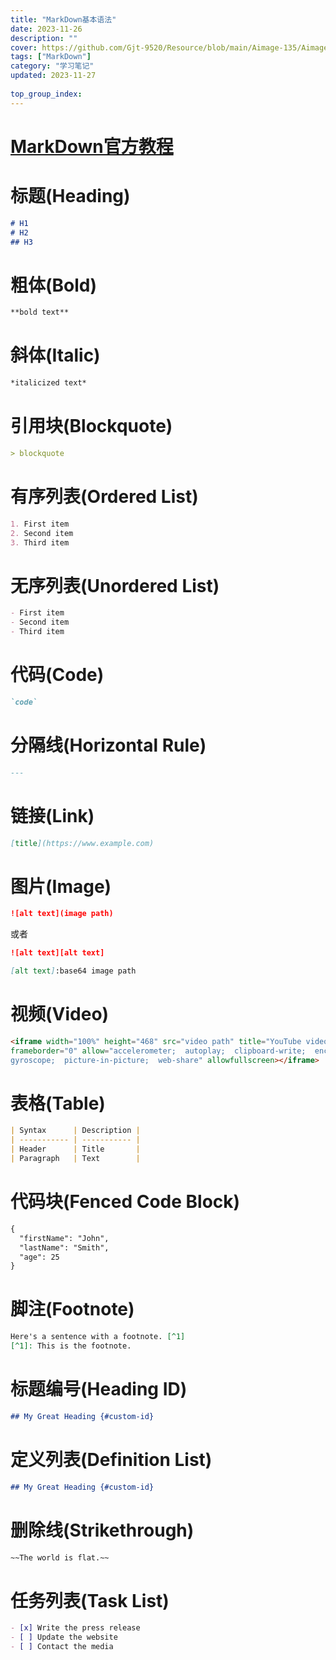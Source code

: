 ```yaml
---
title: "MarkDown基本语法"
date: 2023-11-26
description: ""
cover: https://github.com/Gjt-9520/Resource/blob/main/Aimage-135/Aimage93.jpg?raw=true
tags: ["MarkDown"]
category: "学习笔记"
updated: 2023-11-27
 
top_group_index: 
---
```


# [MarkDown官方教程](https://markdown.com.cn/)

# 标题(Heading)

```markdown
# H1
# H2
## H3
```

# 粗体(Bold)

```markdown
**bold text**
```

# 斜体(Italic)

```markdown
*italicized text*
```

# 引用块(Blockquote)

```markdown
> blockquote
```

# 有序列表(Ordered List)

```markdown
1. First item
2. Second item
3. Third item
```

# 无序列表(Unordered List)

```markdown
- First item
- Second item
- Third item
```

# 代码(Code)

```markdown
`code`
```

# 分隔线(Horizontal Rule)	

```markdown
---
```

# 链接(Link)

```markdown
[title](https://www.example.com)
```

# 图片(Image)

```markdown
![alt text](image path)
```

或者

```markdown
![alt text][alt text]

[alt text]:base64 image path
```

# 视频(Video)

```markdown
<iframe width="100%" height="468" src="video path" title="YouTube video player" 
frameborder="0" allow="accelerometer;  autoplay;  clipboard-write;  encrypted-media;  
gyroscope;  picture-in-picture;  web-share" allowfullscreen></iframe>
```

# 表格(Table)

```markdown
| Syntax      | Description |
| ----------- | ----------- |
| Header      | Title       |
| Paragraph   | Text        |
```

# 代码块(Fenced Code Block)

```markdown
{
  "firstName": "John",
  "lastName": "Smith",
  "age": 25
}
```

# 脚注(Footnote)

```markdown
Here's a sentence with a footnote. [^1]
[^1]: This is the footnote.
```

# 标题编号(Heading ID)

```markdown
## My Great Heading {#custom-id}
```

# 定义列表(Definition List)

```markdown
## My Great Heading {#custom-id}
```
# 删除线(Strikethrough)

```markdown
~~The world is flat.~~
```
# 任务列表(Task List)

```markdown
- [x] Write the press release
- [ ] Update the website
- [ ] Contact the media
```